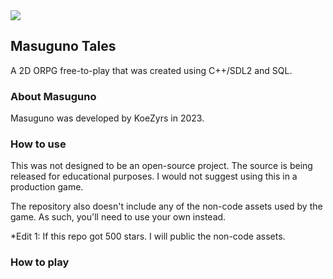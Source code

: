 <img src="https://i.imgur.com/y7Hac7L.png">

## Masuguno Tales
A 2D ORPG free-to-play that was created using C++/SDL2 and SQL.

### About Masuguno
Masuguno was developed by KoeZyrs in 2023.

### How to use
This was not designed to be an open-source project. The source is being released for educational purposes. I would not suggest using this in a production game.

The repository also doesn't include any of the non-code assets used by the game. As such, you'll need to use your own instead.

*Edit 1: If this repo got 500 stars. I will public the non-code assets.

### How to play
